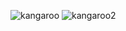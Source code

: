 ![kangaroo](https://user-images.githubusercontent.com/34938878/36482173-a96b78f0-1712-11e8-9d4a-f6272d4d06e3.PNG)
![kangaroo2](https://user-images.githubusercontent.com/34938878/36482174-a98d3472-1712-11e8-95b5-ac1199afe646.PNG)

